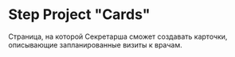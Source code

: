 # Step Project "Cards"

Cтраницa, на которой Секретарша сможет создавать карточки, описывающие запланированные визиты к врачам.



